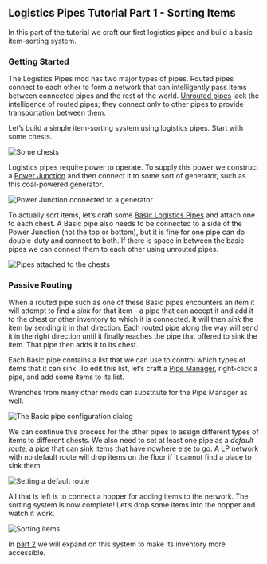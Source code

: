 <!---
title: Passive Routing
icon: logisticspipes:module_item_sink
--->

## Logistics Pipes Tutorial Part 1 - Sorting Items

In this part of the tutorial we craft our first logistics pipes 
and build a basic item-sorting system.

### Getting Started

The Logistics Pipes mod has two major types of pipes. Routed pipes 
connect to each other to form a network that can intelligently 
pass items between connected pipes and the rest of the world. 
[Unrouted pipes](item://logisticspipes:pipe_transport_basic) lack 
the intelligence of routed pipes; they connect only to other pipes 
to provide transportation between them.

Let’s build a simple item-sorting system using logistics pipes. 
Start with some chests.

![Some chests](image://01-01-some-chests.png)

Logistics pipes require power to operate. To supply this power 
we construct a [Power Junction](item://logisticspipes:power_junction) 
and then connect it to some sort of generator, such as this 
coal-powered generator.

![Power Junction connected to a generator](image://01-02-power.png)

To actually sort items, let’s craft some [Basic Logistics Pipes](item://pipe_basic) 
and attach one to each chest. A Basic pipe also needs to be 
connected to a side of the Power Junction (not the top or bottom), 
but it is fine for one pipe can do double-duty and connect to both. 
If there is space in between the basic pipes we can connect them 
to each other using unrouted pipes.

![Pipes attached to the chests](image://01-03-pipes.png)

### Passive Routing

When a routed pipe such as one of these Basic pipes encounters 
an item it will attempt to find a _sink_ for that item – a pipe 
that can accept it and add it to the chest or other inventory 
to which it is connected. It will then _sink_ the item by sending 
it in that direction. Each routed pipe along the way will send 
it in the right direction until it finally reaches the pipe that 
offered to sink the item. That pipe then adds it to its chest.

Each Basic pipe contains a list that we can use to control 
which types of items that it can sink. To edit this list, 
let’s craft a [Pipe Manager](item://logisticspipes:pipe_manager), 
right-click a pipe, and add some items to its list.

Wrenches from many other mods can substitute for the Pipe Manager 
as well.

![The Basic pipe configuration dialog](image://01-04-config.png)

We can continue this process for the other pipes to assign 
different types of items to different chests. We also need to 
set at least one pipe as a _default route_, a pipe that can sink 
items that have nowhere else to go. A LP network with no default 
route will drop items on the floor if it cannot find a place to 
sink them.

![Setting a default route](image://01-05-default-route.png)

All that is left is to connect a hopper for adding items to the 
network. The sorting system is now complete! Let’s drop some items 
into the hopper and watch it work.

![Sorting items](image://01-06-working.png)

In [part 2](page://dev_zero_guides/active_routing.md) we will expand 
on this system to make its inventory more accessible.
